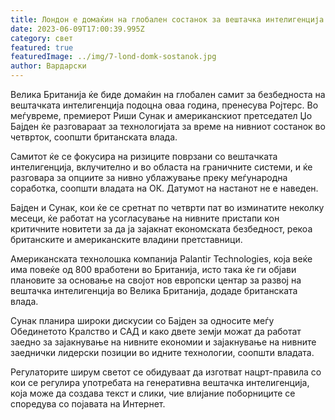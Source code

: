 ```yaml
---
title: Лондон е домаќин на глобален состанок за вештачка интелигенција
date: 2023-06-09T17:00:39.995Z
category: свет
featured: true
featuredImage: ../img/7-lond-domk-sostanok.jpg
author: Вардарски
---
```

Велика Британија ќе биде домаќин на глобален самит за безбедноста на вештачката интелигенција подоцна оваа година, пренесува Ројтерс. Во меѓувреме, премиерот Риши Сунак и американскиот претседател Џо Бајден ќе разговараат за технологијата за време на нивниот состанок во четврток, соопшти британската влада.

Самитот ќе се фокусира на ризиците поврзани со вештачката интелигенција, вклучително и во областа на граничните системи, и ќе разговара за опциите за нивно ублажување преку меѓународна соработка, соопшти владата на ОК. Датумот на настанот не е наведен.

Бајден и Сунак, кои ќе се сретнат по четврти пат во изминатите неколку месеци, ќе работат на усогласување на нивните пристапи кон критичните новитети за да ја зајакнат економската безбедност, рекоа британските и американските владини претставници.

Американската технолошка компанија Palantir Technologies, која веќе има повеќе од 800 вработени во Британија, исто така ќе ги објави плановите за основање на својот нов европски центар за развој на вештачка интелигенција во Велика Британија, додаде британската влада.

Сунак планира широки дискусии со Бајден за односите меѓу Обединетото Кралство и САД и како двете земји можат да работат заедно за зајакнување на нивните економии и зајакнување на нивните заеднички лидерски позиции во идните технологии, соопшти владата.

Регулаторите ширум светот се обидуваат да изготват нацрт-правила со кои се регулира употребата на генеративна вештачка интелигенција, која може да создава текст и слики, чие влијание поборниците се споредува со појавата на Интернет.